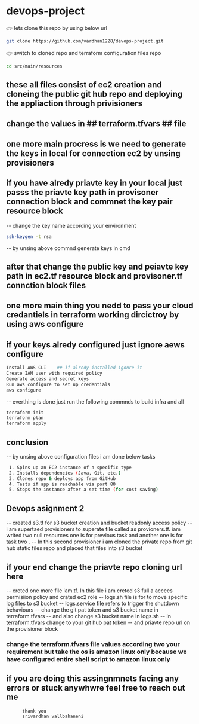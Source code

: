 # devops-project
👉 lets clone this repo by using below url
```sh
git clone https://github.com/vardhan1228/devops-project.git
```
👉 switch to cloned repo and terraform configuration files repo
```sh
cd src/main/resources
```
##  these all files consist of ec2 creation and cloneing the public git hub repo and deploying the appliaction through privisioners
## change the values in ## terraform.tfvars ## file 
## one more main procress is we need to generate the keys in local for connection ec2 by unsing provisioners 
## if you have alredy priavte key in your local just passs the priavte key path in provisoner connection block and commnet the key pair resource block 
-- change the key name according your environment
```sh
ssh-keygen -t rsa
```
-- by unsing above commnd generate keys in cmd
## after that change the public key and peiavte key path in ec2.tf  resource block and provisoner.tf connction block files
## one more main thing you nedd to pass your cloud credantiels in terraform working dircictroy by using aws configure 
## if your keys alredy configured just ignore aews configure
```sh
Install AWS CLI    ## if alredy installed igonre it 
Create IAM user with required policy
Generate access and secret keys
Run aws configure to set up credentials
aws configure
```
-- everthing is done just run the following commnds to build infra and all

```sh
terraform init
terraform plan
terraform apply
```
## conclusion 
-- by unsing above configuration files i am done below tasks 
```sh
 1. Spins up an EC2 instance of a specific type
 2. Installs dependencies (Java, Git, etc.)
 3. Clones repo & deploys app from GitHub
 4. Tests if app is reachable via port 80
 5. Stops the instance after a set time (for cost saving)
```


## Devops asignment 2
-- created s3.tf for s3 bucket creation and bucket readonly access policy
-- i am supertaed provisioners to superate file called as provioners.tf. iam writed two null resources one is for previous task and another one is for task two .
--  In this second provisioner i am cloned the private repo from git hub static files repo and placed that files into s3 bucket
## if your end change the priavte repo cloning url here  
-- creted one more file iam.tf. In this file i am creted s3 full a accees permisiion policy and crated ec2 role 
-- logs.sh file is for to move specific log files to s3 bucket
-- logs.service file refers to trigger the shutdown behaviours
-- change the git pat token  and s3 bucket name in terraform.tfvars 
--  and also change s3 bucket name in logs.sh
-- in terraform.tfvars change to your git hub pat token
-- and priavte repo url on the provisioner block
### change the terraform.tfvars file values according two your requirement  but take the os is amazon linux only because we have configured entire shell script to amazon linux only
##  if you are doing this assingnmnets facing any errors or stuck anywhwre feel free to reach out me 
          thank you
          srivardhan vallbahaneni

